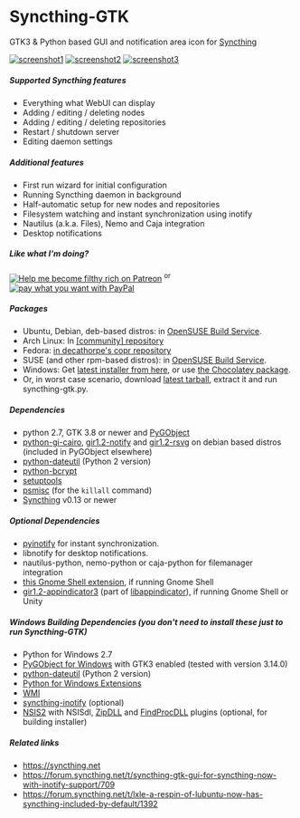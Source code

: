 Syncthing-GTK
=============

GTK3 &amp; Python based GUI and notification area icon for [Syncthing](https://github.com/syncthing/syncthing)

[![screenshot1](http://i.imgur.com/N36wmBM.png)](http://i.imgur.com/eX250tQ.png) [![screenshot2](http://i.imgur.com/43mmnC7.png)](http://i.imgur.com/RTRgRdC.png) [![screenshot3](http://i.imgur.com/KDBYekd.png)](http://i.imgur.com/OZ4xEeH.jpg)

##### Supported Syncthing features
- Everything what WebUI can display
- Adding / editing / deleting nodes
- Adding / editing / deleting repositories
- Restart / shutdown server
- Editing daemon settings

##### Additional features
- First run wizard for initial configuration
- Running Syncthing daemon in background
- Half-automatic setup for new nodes and repositories
- Filesystem watching and instant synchronization using inotify
- Nautilus (a.k.a. Files), Nemo and Caja integration
- Desktop notifications

##### Like what I'm doing?
[![Help me become filthy rich on Patreon](https://img.shields.io/badge/Help_me_become_filthy_rich_on-Patreon-Orange.svg)](https://www.patreon.com/kozec) <sup>or</sup> [![pay what you want with PayPal](https://img.shields.io/badge/pay_what_you_want_with-Paypal-yellow.svg)](https://www.paypal.com/cgi-bin/webscr?cmd=_donations&business=77DQD3L9K8RPU&lc=SK&item_name=kozec&item_number=scc&currency_code=EUR&bn=PP%2dDonationsBF%3abtn_donate_LG%2egif%3aNonHosted)

##### Packages
- Ubuntu, Debian, deb-based distros: in [OpenSUSE Build Service](http://software.opensuse.org/download.html?project=home%3Akozec&package=syncthing-gtk).
- Arch Linux: In [[community] repository](https://www.archlinux.org/packages/community/any/syncthing-gtk/)
- Fedora: [in decathorpe's copr repository](https://copr.fedoraproject.org/coprs/decathorpe/syncthing/)
- SUSE (and other rpm-based distros): in [OpenSUSE Build Service](http://software.opensuse.org/download.html?project=home%3Akozec&package=syncthing-gtk).
- Windows: Get [latest installer from here](https://github.com/kozec/syncthing-gui/releases/latest), or use [the Chocolatey package](https://chocolatey.org/packages/syncthing-gtk).
- Or, in worst case scenario, download [latest tarball](https://github.com/kozec/syncthing-gui/releases/latest), extract it and run syncthing-gtk.py.

##### Dependencies
- python 2.7, GTK 3.8 or newer and [PyGObject](https://live.gnome.org/PyGObject)
- [python-gi-cairo](https://packages.debian.org/sid/python-gi-cairo),
[gir1.2-notify](https://packages.debian.org/sid/gir1.2-notify-0.7) and [gir1.2-rsvg](https://packages.debian.org/sid/gir1.2-rsvg-2.0) on debian based distros (included in PyGObject elsewhere)
- [python-dateutil](http://labix.org/python-dateutil) (Python 2 version)
- [python-bcrypt](https://pypi.python.org/pypi/bcrypt/2.0.0)
- [setuptools](https://pypi.python.org/pypi/setuptools)
- [psmisc](http://psmisc.sourceforge.net) (for the `killall` command)
- [Syncthing](https://github.com/syncthing/syncthing) v0.13 or newer

##### Optional Dependencies
- [pyinotify](https://github.com/seb-m/pyinotify/wiki) for instant synchronization.
- libnotify for desktop notifications.
- nautilus-python, nemo-python or caja-python for filemanager integration
- [this Gnome Shell extension](https://extensions.gnome.org/extension/615/appindicator-support/), if running Gnome Shell
- [gir1.2-appindicator3](https://packages.debian.org/sid/gir1.2-appindicator3-0.1) (part of [libappindicator](https://launchpad.net/libappindicator)), if running Gnome Shell or Unity

##### Windows Building Dependencies _(you don't need to install these just to **run** Syncthing-GTK)_
- Python for Windows 2.7
- [PyGObject for Windows](http://sourceforge.net/projects/pygobjectwin32/) with GTK3 enabled (tested with version 3.14.0)
- [python-dateutil](http://labix.org/python-dateutil) (Python 2 version)
- [Python for Windows Extensions](http://sourceforge.net/projects/pywin32/)
- [WMI](http://timgolden.me.uk/python/wmi/index.html)
- [syncthing-inotify](https://github.com/syncthing/syncthing-inotify) (optional)
- [NSIS2](http://nsis.sourceforge.net/NSIS_2) with NSISdl, [ZipDLL](http://nsis.sourceforge.net/ZipDLL_plug-in) and [FindProcDLL](http://forums.winamp.com/showpost.php?p=2777729&postcount=8) plugins (optional, for building installer)

##### Related links
- https://syncthing.net
- https://forum.syncthing.net/t/syncthing-gtk-gui-for-syncthing-now-with-inotify-support/709
- https://forum.syncthing.net/t/lxle-a-respin-of-lubuntu-now-has-syncthing-included-by-default/1392
